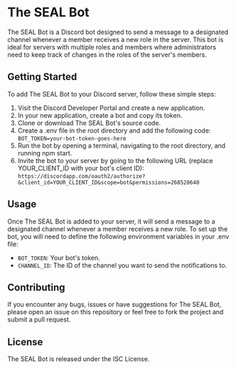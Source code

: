 # The SEAL Bot

The SEAL Bot is a Discord bot designed to send a message to a designated channel whenever a member receives a new role in the server. This bot is ideal for servers with multiple roles and members where administrators need to keep track of changes in the roles of the server's members.

## Getting Started
To add The SEAL Bot to your Discord server, follow these simple steps:

1. Visit the Discord Developer Portal and create a new application.
2. In your new application, create a bot and copy its token.
3. Clone or download The SEAL Bot's source code.
4. Create a .env file in the root directory and add the following code:
`BOT_TOKEN=your-bot-token-goes-here`
5. Run the bot by opening a terminal, navigating to the root directory, and running npm start.
6. Invite the bot to your server by going to the following URL (replace YOUR_CLIENT_ID with your bot's client ID):
`https://discordapp.com/oauth2/authorize?&client_id=YOUR_CLIENT_ID&scope=bot&permissions=268528640`

## Usage
Once The SEAL Bot is added to your server, it will send a message to a designated channel whenever a member receives a new role. To set up the bot, you will need to define the following environment variables in your .env file:
- ``BOT_TOKEN``: Your bot's token.
- ``CHANNEL_ID``: The ID of the channel you want to send the notifications to.

## Contributing
If you encounter any bugs, issues or have suggestions for The SEAL Bot, please open an issue on this repository or feel free to fork the project and submit a pull request.

## License
The SEAL Bot is released under the ISC License.